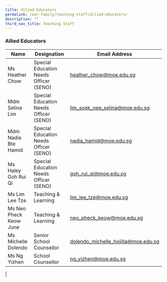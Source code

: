 ```yaml
---
title: Allied Educators
permalink: /our-family/teaching-staff/allied-educators/
description: ""
third_nav_title: Teaching Staff
---
```

### **Allied Educators**
 
| Name  | Designation  | Email Address |
|---|---|---|
| Ms Heather Chow | Special Education Needs Officer (SENO) | [heather_chow@moe.edu.sg](heather_chow@moe.edu.sg) |
| Mdm Selina Lim | Special Education Needs Officer (SENO) | [lim_soek_nee_selina@moe.edu.sg](lim_soek_nee_selina@moe.edu.sg) |
| Mdm Nadia Bte Hamid | Special Education Needs Officer (SENO) | [nadia_hamid@moe.edu.sg](nadia_hamid@moe.edu.sg) |
|  Ms Haley Goh Rui Qi | Special Education Needs Officer (SENO)  | [goh_rui_qi@moe.edu.sg](goh_rui_qi@moe.edu.sg) |
| Ms Lim Lee Tze | Teaching & Learning | [lim_lee_tze@moe.edu.sg](lim_lee_tze@moe.edu.sg) |
| Ms Neo Pheck Keow June  | Teaching & Learning | [neo_pheck_keow@moe.edu.sg](neo_pheck_keow@moe.edu.sg) |
| Ms Michelle Dolendo  | Senior School Counsellor | [dolendo_michelle_hojilla@moe.edu.sg](dolendo_michelle_hojilla@moe.edu.sg) |
| Ms Ng Yizhen | School Counsellor | [ng_yizhen@moe.edu.sg](ng_yizhen@moe.edu.sg) |
|